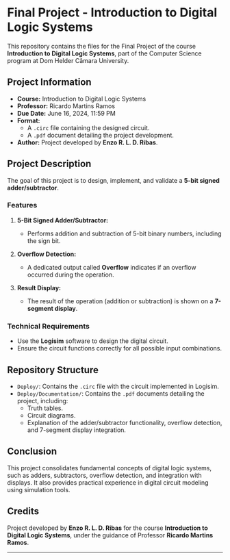 # Final Project - Introduction to Digital Logic Systems  

This repository contains the files for the Final Project of the course **Introduction to Digital Logic Systems**, part of the Computer Science program at Dom Helder Câmara University.  

## Project Information  
- **Course:** Introduction to Digital Logic Systems  
- **Professor:** Ricardo Martins Ramos  
- **Due Date:** June 16, 2024, 11:59 PM  
- **Format:**  
  - A `.circ` file containing the designed circuit.  
  - A `.pdf` document detailing the project development.  
- **Author:** Project developed by **Enzo R. L. D. Ribas**.  

## Project Description  
The goal of this project is to design, implement, and validate a **5-bit signed adder/subtractor**.  

### Features  
1. **5-Bit Signed Adder/Subtractor:**  
   - Performs addition and subtraction of 5-bit binary numbers, including the sign bit.  

2. **Overflow Detection:**  
   - A dedicated output called **Overflow** indicates if an overflow occurred during the operation.  

3. **Result Display:**  
   - The result of the operation (addition or subtraction) is shown on a **7-segment display**.  

### Technical Requirements  
- Use the **Logisim** software to design the digital circuit.  
- Ensure the circuit functions correctly for all possible input combinations.  

## Repository Structure  
- `Deploy/`: Contains the `.circ` file with the circuit implemented in Logisim.  
- `Deploy/Documentation/`: Contains the `.pdf` documents detailing the project, including:  
  - Truth tables.  
  - Circuit diagrams.  
  - Explanation of the adder/subtractor functionality, overflow detection, and 7-segment display integration.  

## Conclusion  
This project consolidates fundamental concepts of digital logic systems, such as adders, subtractors, overflow detection, and integration with displays. It also provides practical experience in digital circuit modeling using simulation tools.  

## Credits  
Project developed by **Enzo R. L. D. Ribas** for the course **Introduction to Digital Logic Systems**, under the guidance of Professor **Ricardo Martins Ramos**.  

---
